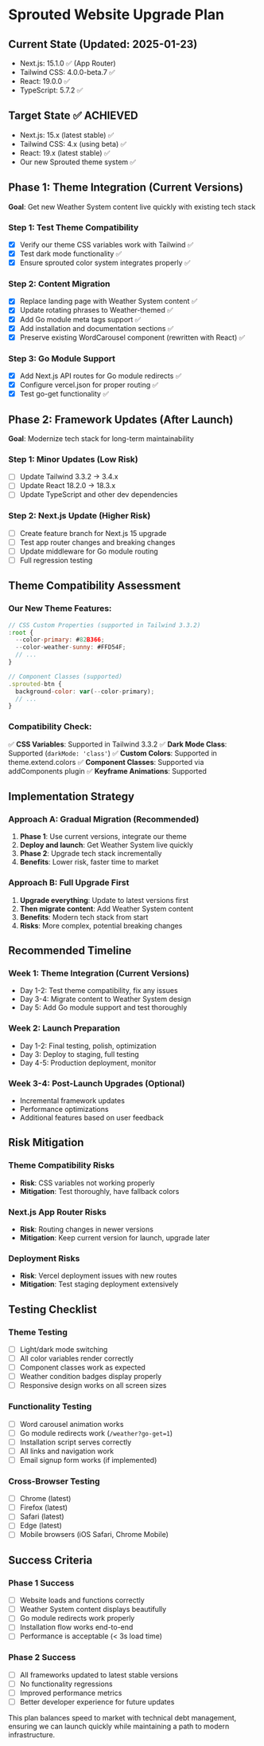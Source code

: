 # Sprouted Website Upgrade Plan

## Current State (Updated: 2025-01-23)
- Next.js: 15.1.0 ✅ (App Router)
- Tailwind CSS: 4.0.0-beta.7 ✅
- React: 19.0.0 ✅
- TypeScript: 5.7.2 ✅

## Target State ✅ ACHIEVED
- Next.js: 15.x (latest stable) ✅
- Tailwind CSS: 4.x (using beta) ✅
- React: 19.x (latest stable) ✅
- Our new Sprouted theme system ✅

## Phase 1: Theme Integration (Current Versions)
**Goal**: Get new Weather System content live quickly with existing tech stack

### Step 1: Test Theme Compatibility
- [x] Verify our theme CSS variables work with Tailwind ✅
- [x] Test dark mode functionality ✅
- [x] Ensure sprouted color system integrates properly ✅

### Step 2: Content Migration
- [x] Replace landing page with Weather System content ✅
- [x] Update rotating phrases to Weather-themed ✅
- [x] Add Go module meta tags support ✅
- [x] Add installation and documentation sections ✅
- [x] Preserve existing WordCarousel component (rewritten with React) ✅

### Step 3: Go Module Support
- [x] Add Next.js API routes for Go module redirects ✅
- [x] Configure vercel.json for proper routing ✅
- [x] Test go-get functionality ✅

## Phase 2: Framework Updates (After Launch)
**Goal**: Modernize tech stack for long-term maintainability

### Step 1: Minor Updates (Low Risk)
- [ ] Update Tailwind 3.3.2 → 3.4.x
- [ ] Update React 18.2.0 → 18.3.x
- [ ] Update TypeScript and other dev dependencies

### Step 2: Next.js Update (Higher Risk)
- [ ] Create feature branch for Next.js 15 upgrade
- [ ] Test app router changes and breaking changes
- [ ] Update middleware for Go module routing
- [ ] Full regression testing

## Theme Compatibility Assessment

### Our New Theme Features:
```javascript
// CSS Custom Properties (supported in Tailwind 3.3.2)
:root {
  --color-primary: #82B366;
  --color-weather-sunny: #FFD54F;
  // ...
}

// Component Classes (supported)
.sprouted-btn {
  background-color: var(--color-primary);
  // ...
}
```

### Compatibility Check:
✅ **CSS Variables**: Supported in Tailwind 3.3.2
✅ **Dark Mode Class**: Supported (`darkMode: 'class'`)
✅ **Custom Colors**: Supported in theme.extend.colors
✅ **Component Classes**: Supported via addComponents plugin
✅ **Keyframe Animations**: Supported

## Implementation Strategy

### Approach A: Gradual Migration (Recommended)
1. **Phase 1**: Use current versions, integrate our theme
2. **Deploy and launch**: Get Weather System live quickly
3. **Phase 2**: Upgrade tech stack incrementally
4. **Benefits**: Lower risk, faster time to market

### Approach B: Full Upgrade First
1. **Upgrade everything**: Update to latest versions first
2. **Then migrate content**: Add Weather System content
3. **Benefits**: Modern tech stack from start
4. **Risks**: More complex, potential breaking changes

## Recommended Timeline

### Week 1: Theme Integration (Current Versions)
- Day 1-2: Test theme compatibility, fix any issues
- Day 3-4: Migrate content to Weather System design
- Day 5: Add Go module support and test thoroughly

### Week 2: Launch Preparation
- Day 1-2: Final testing, polish, optimization
- Day 3: Deploy to staging, full testing
- Day 4-5: Production deployment, monitor

### Week 3-4: Post-Launch Upgrades (Optional)
- Incremental framework updates
- Performance optimizations
- Additional features based on user feedback

## Risk Mitigation

### Theme Compatibility Risks
- **Risk**: CSS variables not working properly
- **Mitigation**: Test thoroughly, have fallback colors

### Next.js App Router Risks
- **Risk**: Routing changes in newer versions
- **Mitigation**: Keep current version for launch, upgrade later

### Deployment Risks
- **Risk**: Vercel deployment issues with new routes
- **Mitigation**: Test staging deployment extensively

## Testing Checklist

### Theme Testing
- [ ] Light/dark mode switching
- [ ] All color variables render correctly
- [ ] Component classes work as expected
- [ ] Weather condition badges display properly
- [ ] Responsive design works on all screen sizes

### Functionality Testing
- [ ] Word carousel animation works
- [ ] Go module redirects work (`/weather?go-get=1`)
- [ ] Installation script serves correctly
- [ ] All links and navigation work
- [ ] Email signup form works (if implemented)

### Cross-Browser Testing
- [ ] Chrome (latest)
- [ ] Firefox (latest)
- [ ] Safari (latest)
- [ ] Edge (latest)
- [ ] Mobile browsers (iOS Safari, Chrome Mobile)

## Success Criteria

### Phase 1 Success
- [ ] Website loads and functions correctly
- [ ] Weather System content displays beautifully
- [ ] Go module redirects work properly
- [ ] Installation flow works end-to-end
- [ ] Performance is acceptable (< 3s load time)

### Phase 2 Success
- [ ] All frameworks updated to latest stable versions
- [ ] No functionality regressions
- [ ] Improved performance metrics
- [ ] Better developer experience for future updates

This plan balances speed to market with technical debt management, ensuring we can launch quickly while maintaining a path to modern infrastructure.